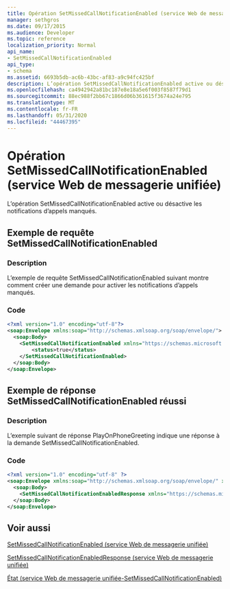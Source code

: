 ```yaml
---
title: Opération SetMissedCallNotificationEnabled (service Web de messagerie unifiée)
manager: sethgros
ms.date: 09/17/2015
ms.audience: Developer
ms.topic: reference
localization_priority: Normal
api_name:
- SetMissedCallNotificationEnabled
api_type:
- schema
ms.assetid: 6693b5db-ac6b-43bc-af83-a9c94fc425bf
description: L’opération SetMissedCallNotificationEnabled active ou désactive les notifications d’appels manqués.
ms.openlocfilehash: ca4942942a81bc187e8e18a5e6f003f8587f79d1
ms.sourcegitcommit: 88ec988f2bb67c1866d06b361615f3674a24e795
ms.translationtype: MT
ms.contentlocale: fr-FR
ms.lasthandoff: 05/31/2020
ms.locfileid: "44467395"
---
```

# <a name="setmissedcallnotificationenabled-operation-um-web-service"></a>Opération SetMissedCallNotificationEnabled (service Web de messagerie unifiée)

L’opération SetMissedCallNotificationEnabled active ou désactive les notifications d’appels manqués.
  
## <a name="setmissedcallnotificationenabled-request-example"></a>Exemple de requête SetMissedCallNotificationEnabled

### <a name="description"></a>Description

L’exemple de requête SetMissedCallNotificationEnabled suivant montre comment créer une demande pour activer les notifications d’appels manqués.
  
### <a name="code"></a>Code

```XML
<?xml version="1.0" encoding="utf-8"?>
<soap:Envelope xmlns:soap="http://schemas.xmlsoap.org/soap/envelope/">
  <soap:Body>
    <SetMissedCallNotificationEnabled xmlns="https://schemas.microsoft.com/exchange/services/2006/messages">
        <status>true</status>
    </SetMissedCallNotificationEnabled>
  </soap:Body>
</soap:Envelope>
```

## <a name="successful-setmissedcallnotificationenabled-response-example"></a>Exemple de réponse SetMissedCallNotificationEnabled réussi

### <a name="description"></a>Description

L’exemple suivant de réponse PlayOnPhoneGreeting indique une réponse à la demande SetMissedCallNotificationEnabled.
  
### <a name="code"></a>Code

```XML
<?xml version="1.0" encoding="utf-8" ?> 
<soap:Envelope xmlns:soap="http://schemas.xmlsoap.org/soap/envelope/" xmlns:xsi="http://www.w3.org/2001/XMLSchema-instance" xmlns:xsd="http://www.w3.org/2001/XMLSchema">
  <soap:Body>
    <SetMissedCallNotificationEnabledResponse xmlns="https://schemas.microsoft.com/exchange/services/2006/messages" /> 
  </soap:Body>
</soap:Envelope>
```

## <a name="see-also"></a>Voir aussi



[SetMissedCallNotificationEnabled (service Web de messagerie unifiée)](setmissedcallnotificationenabled-um-web-service.md)
  
[SetMissedCallNotificationEnabledResponse (service Web de messagerie unifiée)](setmissedcallnotificationenabledresponse-um-web-service.md)
  
[État (service Web de messagerie unifiée-SetMissedCallNotificationEnabled)](status-um-web-servicesetmissedcallnotificationenabled.md)

